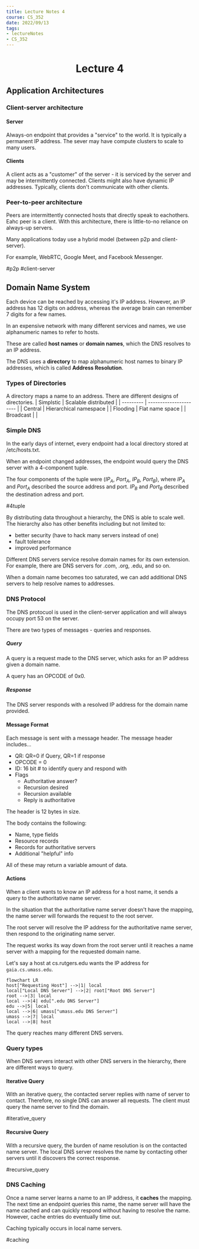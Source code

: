 ```yaml
---
title: Lecture Notes 4
course: CS_352
date: 2022/09/13
tags: 
- lectureNotes
- CS_352
---
```


<center><h1>Lecture 4</h1></center>

## Application Architectures
### Client-server architecture
#### Server
Always-on endpoint that provides a "service" to the world. It is typically a permanent IP address. The sever may have compute clusters to scale to many users.

#### Clients
A client acts as a "customer" of the server - it is serviced by the server and may be intermittently connected. Clients might also have dynamic IP addresses. Typically, clients don't communicate with other clients.

### Peer-to-peer architecture
Peers are intermittently connected hosts that directly speak to eachothers. Eahc peer is a client. With this architecture, there is little-to-no reliance on always-up servers.

Many applications today use a hybrid model (between p2p and client-server).

For example, WebRTC, Google Meet, and Facebook Messenger.

#p2p
#client-server

## Domain Name System
Each device can be reached by accessing it's IP address. However, an IP address has 12 digits on address, whereas the average brain can remember 7 digits for a few names.

In an expensive network with many different services and names, we use alphanumeric names to refer to hosts.

These are called **host names** or **domain names**, which the DNS resolves to an IP address.

The DNS uses a **directory** to map alphanumeric host names to binary IP addresses, which is called **Address Resolution**.

### Types of Directories
A directory maps a name to an address. There are different designs of directories.
| Simplstic | Scalable distributed   |
| --------- | ---------------------- |
| Central   | Hierarchical namespace |
| Flooding  | Flat name space        | 
| Broadcast |                        |

### Simple DNS
In the early days of internet, every endpoint had a local directory stored at /etc/hosts.txt.

When an endpoint changed addresses, the endpoint would query the DNS server with a 4-component tuple.

The four components of the tuple were ($IP_A$, $Port_A$, $IP_B$, $Port_B$), where $IP_A$ and $Port_A$ described the source address and port.
$IP_B$ and $Port_B$ described the destination adress and port.

#4tuple

By distributing data throughout a hierarchy, the DNS is able to scale well. The hierarchy also has other benefits including but not limited to:
- better security (have to hack many servers instead of one)
- fault tolerance
- improved performance

Different DNS servers service resolve domain names for its own extension. For example, there are DNS servers for .com, .org, .edu, and so on.

When a domain name becomes too saturated, we can add additional DNS servers to help resolve names to addresses.

### DNS Protocol
The DNS protocuol is used in the client-server application and will always occupy port 53 on the server.

There are two types of messages - queries and responses.

##### Query
A query is a request made to the DNS server, which asks for an IP address given a domain name.

A query has an OPCODE of 0x0.

##### Response
The DNS server responds with a resolved IP address for the domain name provided.

#### Message Format
Each message is sent with a message header. The message header includes...
- QR: QR=0 if Query, QR=1 if response
- OPCODE = 0
- ID: 16 bit # to identify query and respond with
- Flags
	- Authoritative answer?
	- Recursion desired
	- Recursion available
	- Reply is authoritative

The header is 12 bytes in size.

The body contains the following:
- Name, type fields
- Resource records
- Records for authoritative servers
- Additional "helpful" info

All of these may return a variable amount of data.

#### Actions
When a client wants to know an IP address for a host name, it sends a query to the authoritative name server.

In the situation that the authoritative name server doesn't have the mapping, the name server will forwards the request to the root server.

The root server will resolve the IP address for the authoritative name server, then respond to the originating name server.

The request works its way down from the root server until it reaches a name server with a mapping for the requested domain name.

Let's say a host at cs.rutgers.edu wants the IP address for `gaia.cs.umass.edu`.
```mermaid
flowchart LR
host["Requesting Host"] -->|1| local
local["Local DNS Server"] -->|2| root["Root DNS Server"]
root -->|3| local
local -->|4| edu[".edu DNS Server"]
edu -->|5| local
local -->|6| umass["umass.edu DNS Server"] 
umass -->|7| local
local -->|8| host
```
The query reaches many different DNS servers.

### Query types
When DNS servers interact with other DNS servers in the hierarchy, there are different ways to query.

#### Iterative Query
With an iterative query, the contacted server replies with name of server to contact. Therefore, no single DNS can answer all requests. The client must query the name server to find the domain.

#iterative_query
#### Recursive Query
With a recursive query, the burden of name resolution is on the contacted name server. The local DNS server resolves the name by contacting other servers until it discovers the correct response.

#recursive_query
### DNS Caching
Once a name server learns a name to an IP address, it **caches** the mapping. The next time an endpoint queries this name, the name server will have the name cached and can quickly respond without having to resolve the name. However, cache entries do eventually time out.

Caching typically occurs in local name servers. 

#caching
